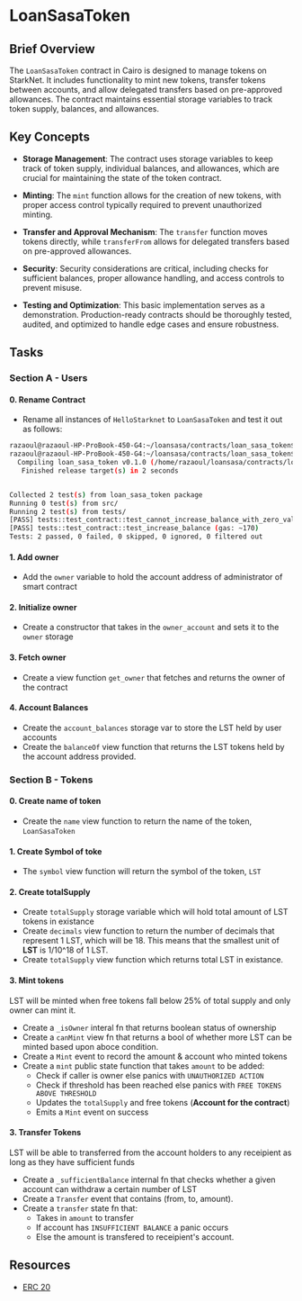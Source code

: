 # LoanSasaToken
## Brief Overview

The `LoanSasaToken` contract in Cairo is designed to manage tokens on StarkNet. It includes functionality to mint new tokens, transfer tokens between accounts, and allow delegated transfers based on pre-approved allowances. The contract maintains essential storage variables to track token supply, balances, and allowances.

## Key Concepts

- **Storage Management**: The contract uses storage variables to keep track of token supply, individual balances, and allowances, which are crucial for maintaining the state of the token contract.
  
- **Minting**: The `mint` function allows for the creation of new tokens, with proper access control typically required to prevent unauthorized minting.
  
- **Transfer and Approval Mechanism**: The `transfer` function moves tokens directly, while `transferFrom` allows for delegated transfers based on pre-approved allowances.

- **Security**: Security considerations are critical, including checks for sufficient balances, proper allowance handling, and access controls to prevent misuse.

- **Testing and Optimization**: This basic implementation serves as a demonstration. Production-ready contracts should be thoroughly tested, audited, and optimized to handle edge cases and ensure robustness.

## Tasks
### Section A - Users
#### 0. Rename Contract
- Rename all instances of `HelloStarknet` to `LoanSasaToken` and test it out as follows:
 ```bash
razaoul@razaoul-HP-ProBook-450-G4:~/loansasa/contracts/loan_sasa_token$: sed -i 's/HelloStarknet/LoanSasaToken/g' src/lib.cairo tests/test_contract.cairo
razaoul@razaoul-HP-ProBook-450-G4:~/loansasa/contracts/loan_sasa_token$: snforge test
   Compiling loan_sasa_token v0.1.0 (/home/razaoul/loansasa/contracts/loan_sasa_token/Scarb.toml)
    Finished release target(s) in 2 seconds


Collected 2 test(s) from loan_sasa_token package
Running 0 test(s) from src/
Running 2 test(s) from tests/
[PASS] tests::test_contract::test_cannot_increase_balance_with_zero_value (gas: ~104)
[PASS] tests::test_contract::test_increase_balance (gas: ~170)
Tests: 2 passed, 0 failed, 0 skipped, 0 ignored, 0 filtered out
``` 
#### 1. Add owner
- Add the `owner` variable to hold the account address of administrator of smart contract

#### 2. Initialize owner
- Create a constructor that takes in the `owner_account` and sets it to the `owner` storage

#### 3. Fetch owner
- Create a view function `get_owner` that fetches and returns the owner of the contract

#### 4. Account Balances
- Create the `account_balances` storage var to store the LST held by user accounts
- Create the `balanceOf` view function that returns the LST tokens held by the account address provided.

### Section B - Tokens
#### 0. Create name of token
- Create the `name` view function to return the name of the token, `LoanSasaToken`

#### 1. Create Symbol of toke
- The `symbol` view function will return the symbol of the token, `LST`

#### 2. Create totalSupply
- Create `totalSupply` storage variable which will hold total amount of LST tokens in existance
- Create `decimals` view function to return the number of decimals that represent 1 LST, which will be 18. This means that the smallest unit of **LST** is 1/10^18 of 1 LST.
- Create `totalSupply` view function which returns total LST in existance.

#### 3. Mint tokens
LST will be minted when free tokens fall below 25% of total supply and only owner can mint it.
- Create a `_isOwner` interal fn that returns boolean status of ownership
- Create a `canMint` view fn that returns a bool of whether more LST can be minted based upon aboce condition.
- Create a `Mint` event to record the amount & account who minted tokens
- Create a `mint` public state function that takes `amount` to be added:
    + Check if caller is owner else panics with `UNAUTHORIZED ACTION`
    + Check if threshold has been reached else panics with `FREE TOKENS ABOVE THRESHOLD`
    + Updates the `totalSupply` and free tokens (**Account for the contract**)
    + Emits a `Mint` event on success

#### 3. Transfer Tokens
LST will be able to transferred from the account holders to any receipient as long as they have sufficient funds
- Create a `_sufficientBalance` internal fn that checks whether a given account can withdraw a certain number of LST
- Create a `Transfer` event that contains (from, to, amount).
- Create a `transfer` state fn that:
    + Takes in `amount` to transfer
    + If account has `INSUFFICIENT BALANCE` a panic occurs
    + Else the amount is transfered to receipient's account.




## Resources
- [ERC 20](https://docs.openzeppelin.com/contracts/3.x/api/token/erc20#ERC20-name--)
